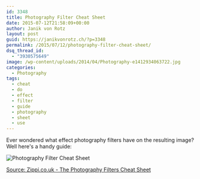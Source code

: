```yaml
---
id: 3348
title: Photography Filter Cheat Sheet
date: 2015-07-12T21:58:09+00:00
author: Janik von Rotz
layout: post
guid: https://janikvonrotz.ch/?p=3348
permalink: /2015/07/12/photography-filter-cheat-sheet/
dsq_thread_id:
  - "3930575649"
image: /wp-content/uploads/2014/04/Photography-e1412934063722.jpg
categories:
  - Photography
tags:
  - cheat
  - do
  - effect
  - filter
  - guide
  - photography
  - sheet
  - use
---
```

Ever wondered what effect photography filters have on the resulting image? Well here's a handy guide:
<!--more-->
![Photography Filter Cheat Sheet](/wp-content/uploads/2015/06/Photography-Filter-Cheat-Sheet.jpg)

[Source: Zippi.co.uk - The Photography Filters Cheat Sheet](http://www.zippi.co.uk/thestudio/photography-filters-cheat-sheet)